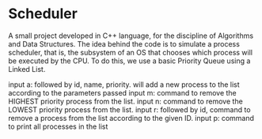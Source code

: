 # Scheduler
 
A small project developed in C++ language, for the discipline of Algorithms and Data Structures. The idea behind the code is to simulate a process scheduler, that is, the subsystem of an OS that chooses which process will be executed by the CPU. To do this, we use a basic Priority Queue using a Linked List.

input a: followed by id, name, priority. will add a new process to the list according to the parameters passed
input m: command to remove the HIGHEST priority process from the list.
input n: command to remove the LOWEST priority process from the list.
input r: followed by id, command to remove a process from the list according to the given ID.
input p: command to print all processes in the list